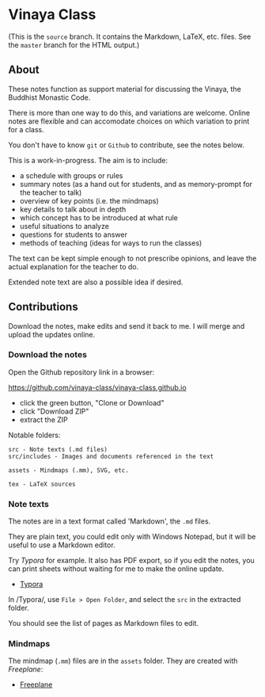 # Vinaya Class

(This is the `source` branch. It contains the Markdown, LaTeX, etc. files. See
the `master` branch for the HTML output.)

## About

These notes function as support material for discussing the Vinaya, the Buddhist
Monastic Code.

There is more than one way to do this, and variations are welcome. Online notes
are flexible and can accomodate choices on which variation to print for a class.

You don't have to know `git` or `Github` to contribute, see the notes below.

This is a work-in-progress. The aim is to include:

- a schedule with groups or rules
- summary notes (as a hand out for students, and as memory-prompt for the teacher to talk)
- overview of key points (i.e. the mindmaps)
- key details to talk about in depth
- which concept has to be introduced at what rule
- useful situations to analyze
- questions for students to answer
- methods of teaching (ideas for ways to run the classes)

The text can be kept simple enough to not prescribe opinions, and leave the
actual explanation for the teacher to do.

Extended note text are also a possible idea if desired.

## Contributions

Download the notes, make edits and send it back to me. I will merge and upload
the updates online.

### Download the notes

Open the Github repository link in a browser:

https://github.com/vinaya-class/vinaya-class.github.io

- click the green button, "Clone or Download"
- click "Download ZIP"
- extract the ZIP

Notable folders:

```
src - Note texts (.md files)
src/includes - Images and documents referenced in the text

assets - Mindmaps (.mm), SVG, etc.

tex - LaTeX sources
```

### Note texts

The notes are in a text format called 'Markdown', the `.md` files.

They are plain text, you could edit only with Windows Notepad, but it will be
useful to use a Markdown editor.

Try *Typora* for example. It also has PDF export, so if you edit the notes, you
can print sheets without waiting for me to make the online update.

- [Typora](https://typora.io)

In /Typora/, use `File > Open Folder`, and select the `src` in the extracted
folder.

You should see the list of pages as Markdown files to edit.

### Mindmaps

The mindmap (`.mm`) files are in the `assets` folder. They are created with
*Freeplane*:

- [Freeplane](https://www.freeplane.org/wiki/index.php/Home)


